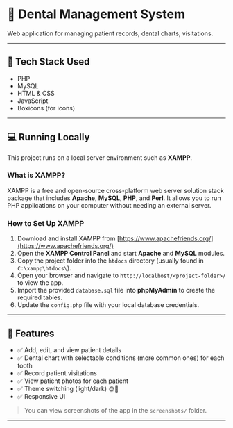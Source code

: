 # 🦷 Dental Management System

Web application for managing patient records, dental charts, visitations.

---

## 🔧 Tech Stack Used

- PHP
- MySQL
- HTML & CSS
- JavaScript
- Boxicons (for icons)

---

## 💻 Running Locally

This project runs on a local server environment such as **XAMPP**.

### What is XAMPP?

XAMPP is a free and open-source cross-platform web server solution stack package that includes **Apache**, **MySQL**, **PHP**, and **Perl**. It allows you to run PHP applications on your computer without needing an external server.

### How to Set Up XAMPP

1. Download and install XAMPP from [https://www.apachefriends.org/](https://www.apachefriends.org/)
2. Open the **XAMPP Control Panel** and start **Apache** and **MySQL** modules.
3. Copy the project folder into the `htdocs` directory (usually found in `C:\xampp\htdocs\`).
4. Open your browser and navigate to `http://localhost/<project-folder>/` to view the app.
5. Import the provided `database.sql` file into **phpMyAdmin** to create the required tables.
6. Update the `config.php` file with your local database credentials.

---

## 🚀 Features

- ✅ Add, edit, and view patient details
- ✅ Dental chart with selectable conditions (more common ones) for each tooth
- ✅ Record patient visitations
- ✅ View patient photos for each patient
- ✅ Theme switching (light/dark) 🌞🌙
- ✅ Responsive UI

<!-- ---

## 📸 Demo

**Patient Details & Tooth Chart**
![Patient Details](screenshots/patient_details.png)

**Visitations Table**
![Visitations](screenshots/visitations.png)

**Patient Photos**
![Patient Photos](screenshots/patient_photos.png)   -->

> You can view screenshots of the app in the `screenshots/` folder.

---

